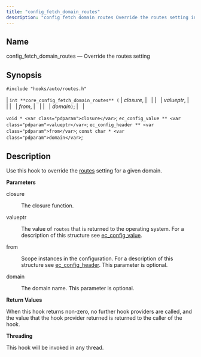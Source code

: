 ```yaml
---
title: "config_fetch_domain_routes"
description: "config fetch domain routes Override the routes setting int core config fetch domain routes closure valueptr from domain void closure ec config value valueptr ec config header from const char domain Use this hook to override the routes setting for a given domain closure The closure function valueptr The value..."
---
```


<a name="hooks.core.config_fetch_domain_routes"></a> 
## Name

config_fetch_domain_routes — Override the routes setting

## Synopsis

`#include "hooks/auto/routes.h"`

| `int **core_config_fetch_domain_routes** (` | <var class="pdparam">closure</var>, |   |
|   | <var class="pdparam">valueptr</var>, |   |
|   | <var class="pdparam">from</var>, |   |
|   | <var class="pdparam">domain</var>`)`; |   |

`void * <var class="pdparam">closure</var>`;
`ec_config_value ** <var class="pdparam">valueptr</var>`;
`ec_config_header ** <var class="pdparam">from</var>`;
`const char * <var class="pdparam">domain</var>`;<a name="idp28863040"></a> 
## Description

Use this hook to override the [routes](/momentum/3/3-reference/3-reference-conf-ref-routes) setting for a given domain.

**<a name="idp28865040"></a> Parameters**

<dl class="variablelist">

<dt>closure</dt>

<dd>

The closure function.

</dd>

<dt>valueptr</dt>

<dd>

The value of `routes` that is returned to the operating system. For a description of this structure see [ec_config_value](/momentum/3/3-api/structs-ec-config-value).

</dd>

<dt>from</dt>

<dd>

Scope instances in the configuration. For a description of this structure see [ec_config_header](/momentum/3/3-api/structs-ec-config-header). This parameter is optional.

</dd>

<dt>domain</dt>

<dd>

The domain name. This parameter is optional.

</dd>

</dl>

**<a name="idp32358528"></a> Return Values**

When this hook returns non-zero, no further hook providers are called, and the value that the hook provider returned is returned to the caller of the hook.

**<a name="idp32359584"></a> Threading**

This hook will be invoked in any thread.